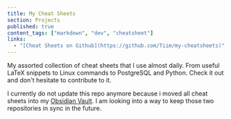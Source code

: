 ```yaml
---
title: My Cheat Sheets
section: Projects
published: true
content_tags: ["markdown", "dev", "cheatsheet"]
links:
  - "[Cheat Sheets on Github](https://github.com/Tiim/my-cheatsheets)"
---
```


My assorted collection of cheat sheets that I use almost daily. From useful LaTeX snippets to Linux commands to PostgreSQL and Python. Check it out and don't hesitate to contribute to it.

I currently do not update this repo anymore because i moved all cheat sheets into my [Obsidian Vault](/tags/obsidian). I am looking into a way to keep those two repositories in sync in the future.

